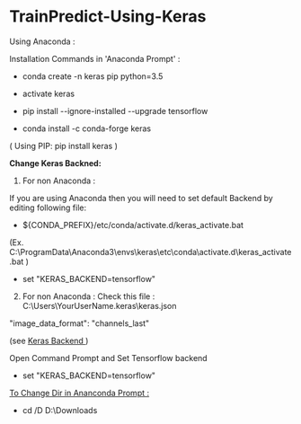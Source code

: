 # TrainPredict-Using-Keras

Using Anaconda :

Installation Commands in 'Anaconda Prompt' :

- conda create -n keras pip python=3.5

- activate keras

- pip install --ignore-installed --upgrade tensorflow

- conda install -c conda-forge keras


( Using PIP: pip install keras )

<b> Change Keras Backned: </b>

1. For non Anaconda :

If you are using Anaconda then you will need to set default Backend by editing following file:

- ${CONDA_PREFIX}/etc/conda/activate.d/keras_activate.bat

(Ex. C:\ProgramData\Anaconda3\envs\keras\etc\conda\activate.d\keras_activate.bat )

- set "KERAS_BACKEND=tensorflow"

2. For non Anaconda :
Check this file : C:\Users\YourUserName\.keras\keras.json

"image_data_format": "channels_last"

(see <a href="https://keras.io/backend/">Keras Backend <a/> )
  
Open Command Prompt and Set Tensorflow backend

- set "KERAS_BACKEND=tensorflow"


<u> To Change Dir in Ananconda Prompt : </u>

- cd /D D:\Downloads

